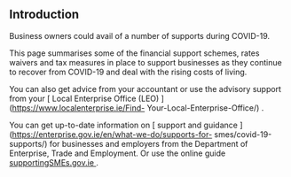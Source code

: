 ##  Introduction

Business owners could avail of a number of supports during COVID-19.

This page summarises some of the financial support schemes, rates waivers and
tax measures in place to support businesses as they continue to recover from
COVID-19 and deal with the rising costs of living.

You can also get advice from your accountant or use the advisory support from
your [ Local Enterprise Office (LEO) ](https://www.localenterprise.ie/Find-
Your-Local-Enterprise-Office/) .

You can get up-to-date information on [ support and guidance
](https://enterprise.gov.ie/en/what-we-do/supports-for-
smes/covid-19-supports/) for businesses and employers from the Department of
Enterprise, Trade and Employment. Or use the online guide [
supportingSMEs.gov.ie ](https://supportingsmes.gov.ie/search-for-supports/) .
